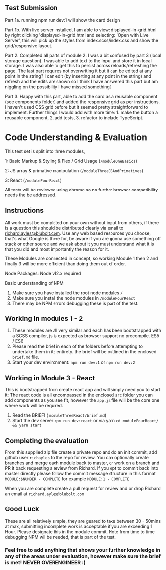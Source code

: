 ## Test Submission

Part 1a. running npm run dev:1 will show the card design

Part 1b. With live server installed, I am able to view: displayed-in-grid.html by right clicking 'displayed-in-grid.html and selecting: 'Open with Live Server', this will pick up the styles from index.scss/index.css and show the grid/responsive layout.

Part 2. Completed all parts of module 2. I was a bit confused by part 3 (local storage question). I was able to add text to the input and store it in local storage. I was also able to get this to persist across reloads/refreshing the page. The last part requires not overwriting it but it can be edited at any point in the string? I can edit (by inserting at any point in the string) and refresh and the edits are shown so I think I have answered this part but am niggling on the possibility I have missed something?

Part 3. Happy with this part, able to add the card as a reusable component (see components folder) and added the responsive grid as per instructions. I haven't used CSS grid before but it seemed pretty straightforward to implement. Further things I would add with more time: 1. make the button a reusable component, 2. add tests, 3. refactor to include TypeScript.

# Code Understanding & Evaluation

This test set is split into three modules,

1: Basic Markup & Styling & Flex / Grid Usage (`/moduleOneBasics`)

2: JS array & primative manipulation (`/moduleThreeJSAndPrimatives`)

3: React (`/moduleFourReact`)

All tests will be reviewed using chrome so no further browser compatibility needs the be addressed.

## Instructions

All work must be completed on your own without input from others, if there is a question this should be distributed clearly via email to
richard.ayles@blubolt.com. Use any web based resources you choose, that's what Google is there for, be aware if you are gonna use something off stack or other source and we ask about it you must understand what it is that you did and most importantly the reason for it.

These Modules are connected in concept, so working Module 1 then 2 and finally 3 will be more efficient than doing them out of order.

Node Packages: Node v12.x required

Basic understanding of NPM

1. Make sure you have installed the root node modules `/`
2. Make sure you install the node modules in `/moduleFourReact`
3. There may be NPM errors debugging these is part of the test.

## Working in modules 1 - 2

1. These modules are all very similar and each has been bootstrapped with a SCSS compiler, js is expected as browser support no precompile. ES5 / ES6
2. Please read the brief in each of the folders before attempting to undertake them in its entirety. the brief will be outlined in the enclosed `brief.md` file.
3. Start your dev environment:
   `npm run dev:1` or `npm run dev:2`

## Working in Module 3 - React

This is bootstrapped from create react app and will simply need you to start it:
The react code is all encompassed in the enclosed `src` folder you can add components as you see fit, however the `app.js` file will be the core one where work will be required.

1. Read the BRIEF! ( `moduleThreeReact/brief.md`)
2. Start the dev server `npm run dev:react` or via yarn `cd moduleFourReact/ && yarn start`

## Completing the evaluation

From this supplied zip file create a private repo and do an init commit, add github user `richayles` to the repo for review.
You can optionally create branches and merge each module back to master, or work on a branch and PR it back requesting a review from Richard.
If you opt to commit back into master directly please follow the commit message structure in this format `MODULE:$NUMBER - COMPLETE` for example `MODULE:1 - COMPLETE`

When you are complete create a pull request for review and or drop Richard an email at `richard.ayles@blubolt.com`

## Good Luck

These are all relatively simple, they are geared to take between 30 - 50mins at max, submitting incomplete work is acceptable if you are exceeding 1 Hour. Please designate this in the module commit. Note from time to time debugging NPM wil be needed, that is part of the test.

### Feel free to add anything that shows your further knowledge in any of the areas under evaluation, however make sure the brief is met! NEVER OVERENGINEER :)
